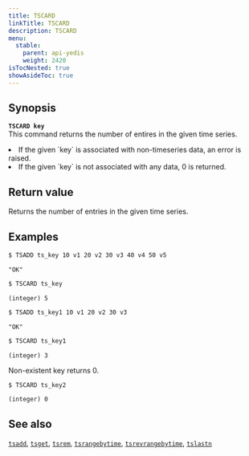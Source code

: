 ```yaml
---
title: TSCARD
linkTitle: TSCARD
description: TSCARD
menu:
  stable:
    parent: api-yedis
    weight: 2420
isTocNested: true
showAsideToc: true
---
```


## Synopsis

<b>`TSCARD key`</b><br>
This command returns the number of entires in the given time series.

<li>If the given `key` is associated with non-timeseries data, an error is raised.</li>
<li>If the given `key` is not associated with any data, 0 is returned.</li>

## Return value

Returns the number of entries in the given time series.

## Examples

```sh
$ TSADD ts_key 10 v1 20 v2 30 v3 40 v4 50 v5
```

```
"OK"
```

```sh
$ TSCARD ts_key
```

```
(integer) 5
```

```sh
$ TSADD ts_key1 10 v1 20 v2 30 v3
```

```
"OK"
```

```sh
$ TSCARD ts_key1
```

```
(integer) 3
```
Non-existent key returns 0.

```sh
$ TSCARD ts_key2
```

```
(integer) 0
```

## See also

[`tsadd`](../tsadd/), [`tsget`](../tsget/), [`tsrem`](../tsrem/),
[`tsrangebytime`](../tsrangebytime), [`tsrevrangebytime`](../tsrevrangebytime),
[`tslastn`](../tslastn)
